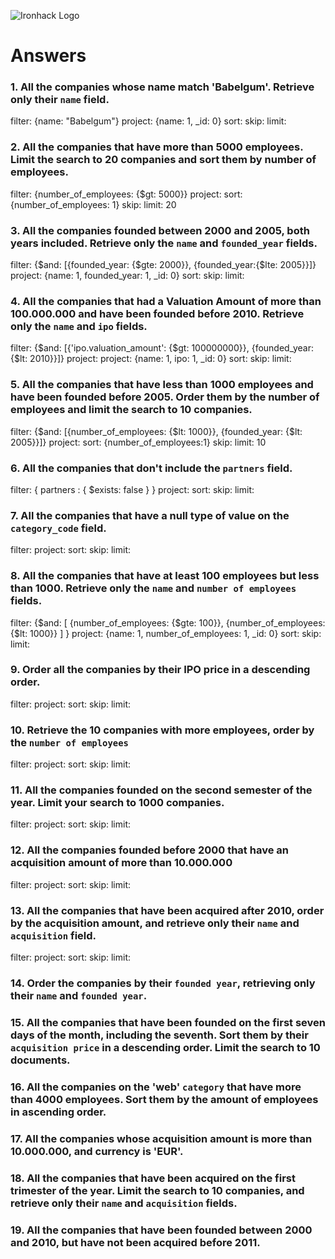 ![Ironhack Logo](https://i.imgur.com/1QgrNNw.png)

# Answers

### 1. All the companies whose name match 'Babelgum'. Retrieve only their `name` field.

filter: {name: "Babelgum"}
project: {name: 1, \_id: 0}
sort:
skip:
limit:

### 2. All the companies that have more than 5000 employees. Limit the search to 20 companies and sort them by **number of employees**.

filter: {number_of_employees: {\$gt: 5000}}
project:
sort: {number_of_employees: 1}
skip:
limit: 20

### 3. All the companies founded between 2000 and 2005, both years included. Retrieve only the `name` and `founded_year` fields.

filter: {$and: [{founded_year: {$gte: 2000}}, {founded_year:{\$lte: 2005}}]}
project: {name: 1, founded_year: 1, \_id: 0}
sort:
skip:
limit:

### 4. All the companies that had a Valuation Amount of more than 100.000.000 and have been founded before 2010. Retrieve only the `name` and `ipo` fields.

filter: {$and: [{'ipo.valuation_amount':  {$gt: 100000000}}, {founded_year: {\$lt: 2010}}]}
project: project: {name: 1, ipo: 1, \_id: 0}
sort:
skip:
limit:

### 5. All the companies that have less than 1000 employees and have been founded before 2005. Order them by the number of employees and limit the search to 10 companies.

filter: {$and: [{number_of_employees:  {$lt: 1000}}, {founded_year: {\$lt: 2005}}]}
project:
sort: {number_of_employees:1}
skip:
limit: 10

### 6. All the companies that don't include the `partners` field.

filter: { partners : { \$exists: false } }
project:
sort:
skip:
limit:

### 7. All the companies that have a null type of value on the `category_code` field.

filter:
project:
sort:
skip:
limit:

### 8. All the companies that have at least 100 employees but less than 1000. Retrieve only the `name` and `number of employees` fields.

filter: {$and: [ {number_of_employees: {$gte: 100}}, {number_of_employees: {\$lt: 1000}} ] }
project: {name: 1, number_of_employees: 1, \_id: 0}
sort:
skip:
limit:

### 9. Order all the companies by their IPO price in a descending order.

filter:
project:
sort:
skip:
limit:

### 10. Retrieve the 10 companies with more employees, order by the `number of employees`

filter:
project:
sort:
skip:
limit:

### 11. All the companies founded on the second semester of the year. Limit your search to 1000 companies.

filter:
project:
sort:
skip:
limit:

### 12. All the companies founded before 2000 that have an acquisition amount of more than 10.000.000

filter:
project:
sort:
skip:
limit:

### 13. All the companies that have been acquired after 2010, order by the acquisition amount, and retrieve only their `name` and `acquisition` field.

filter:
project:
sort:
skip:
limit:

### 14. Order the companies by their `founded year`, retrieving only their `name` and `founded year`.

<!-- Your Code Goes Here -->

### 15. All the companies that have been founded on the first seven days of the month, including the seventh. Sort them by their `acquisition price` in a descending order. Limit the search to 10 documents.

<!-- Your Code Goes Here -->

### 16. All the companies on the 'web' `category` that have more than 4000 employees. Sort them by the amount of employees in ascending order.

<!-- Your Code Goes Here -->

### 17. All the companies whose acquisition amount is more than 10.000.000, and currency is 'EUR'.

<!-- Your Code Goes Here -->

### 18. All the companies that have been acquired on the first trimester of the year. Limit the search to 10 companies, and retrieve only their `name` and `acquisition` fields.

<!-- Your Code Goes Here -->

### 19. All the companies that have been founded between 2000 and 2010, but have not been acquired before 2011.

<!-- Your Code Goes Here -->
